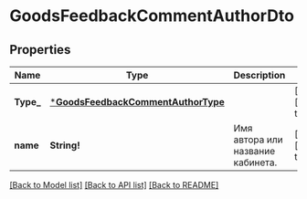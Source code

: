 # GoodsFeedbackCommentAuthorDto

## Properties
Name | Type | Description | Notes
------------ | ------------- | ------------- | -------------
**Type_** | [***GoodsFeedbackCommentAuthorType**](GoodsFeedbackCommentAuthorType.md) |  | [optional] [default to null]
**name** | **String!** | Имя автора или название кабинета. | [optional] [default to null]

[[Back to Model list]](../README.md#documentation-for-models) [[Back to API list]](../README.md#documentation-for-api-endpoints) [[Back to README]](../README.md)


